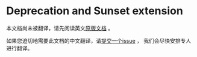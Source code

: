 # Deprecation and Sunset extension

本文档尚未被翻译，请先阅读英文[原版文档](../../../extensions/deprecation.md) 。

如果您迫切地需要此文档的中文翻译，请[提交一个issue](https://github.com/cloudevents/spec/issues) ，
我们会尽快安排专人进行翻译。